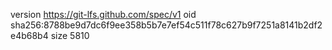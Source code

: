 version https://git-lfs.github.com/spec/v1
oid sha256:8788be9d7dc6f9ee358b5b7e7ef54c511f78c627b9f7251a8141b2df2e4b68b4
size 5810
